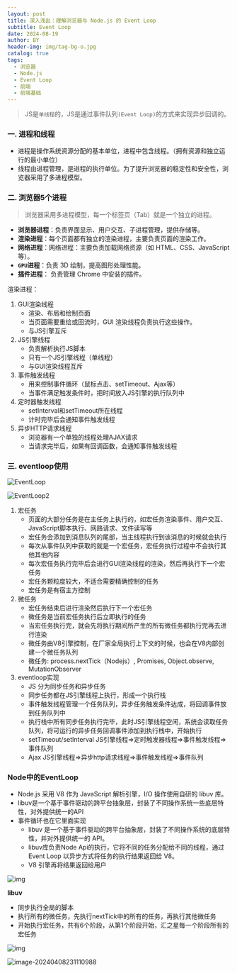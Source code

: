 ```yaml
---
layout: post
title: 深入浅出：理解浏览器与 Node.js 的 Event Loop
subtitle: Event Loop
date: 2024-08-19
author: BY
header-img: img/tag-bg-o.jpg
catalog: true
tags:
  - 浏览器
  - Node.js
  - Event Loop
  - 前端
  - 前端基础
---
```


> JS是`单线程`的，JS是通过事件队列`(Event Loop)`的方式来实现异步回调的。

### 一. 进程和线程

- 进程是操作系统资源分配的基本单位，进程中包含线程。（拥有资源和独立运行的最小单位）
- 线程由进程管理，是进程的执行单位。为了提升浏览器的稳定性和安全性，浏览器采用了多进程模型。

### 二. 浏览器5个进程

> 浏览器采用多进程模型，每一个标签页（Tab）就是一个独立的进程。

- **浏览器进程**：负责界面显示、用户交互、子进程管理，提供存储等。
- **渲染进程**：每个页面都有独立的渲染进程，主要负责页面的渲染工作。
- **网络进程**：网络进程：主要负责加载网络资源（如 HTML、CSS、JavaScript 等）。
- **`GPU`进程**：负责 3D 绘制，提高图形处理性能。
- **插件进程**： 负责管理 Chrome 中安装的插件。

渲染进程：

1. GUI渲染线程
   - 渲染、布局和绘制页面
   - 当页面需要重绘或回流时，GUI 渲染线程负责执行这些操作。
   - 与JS引擎互斥
2. JS引擎线程
   - 负责解析执行JS脚本
   - 只有一个JS引擎线程（单线程）
   - 与GUI渲染线程互斥
3. 事件触发线程
   - 用来控制事件循环（鼠标点击、setTimeout、Ajax等）
   - 当事件满足触发条件时，把时间放入JS引擎的执行队列中
4. 定时器触发线程
   - setInterval和setTimeout所在线程
   - 计时完毕后会通知事件触发线程
5. 异步HTTP请求线程
   - 浏览器有一个单独的线程处理AJAX请求
   - 当请求完毕后，如果有回调函数，会通知事件触发线程

### 三. eventloop使用

![EventLoop](https://p.ipic.vip/fpbyv1.jpg)

![EventLoop2](https://p.ipic.vip/x2i3vn.jpg)

1. 宏任务
   - 页面的大部分任务是在主任务上执行的，如宏任务渲染事件、用户交互、JavaScript脚本执行、网路请求、文件读写等
   - 宏任务会添加到消息队列的尾部，当主线程执行到该消息的时候就会执行
   - 每次从事件队列中获取的就是一个宏任务，宏任务执行过程中不会执行其他其他内容
   - 每次宏任务执行完毕后会进行GUI渲染线程的渲染，然后再执行下一个宏任务
   - 宏任务颗粒度较大，不适合需要精确控制的任务
   - 宏任务是有宿主方控制
2. 微任务
   - 宏任务结束后进行渲染然后执行下一个宏任务
   - 微任务是当前宏任务执行后立即执行的任务
   - 当宏任务执行完，就会先将执行期间所产生的所有微任务都执行完再去进行渲染
   - 微任务由V8引擎控制，在厂家全局执行上下文的时候，也会在V8内部创建一个微任务队列
   - 微任务: process.nextTick（Nodejs）, Promises, Object.observe, MutationObserver
3. eventloop实现
   - JS 分为同步任务和异步任务
   - 同步任务都在JS引擎线程上执行，形成一个执行栈
   - 事件触发线程管理一个任务队列，异步任务触发条件达成，将回调事件放到任务队列中
   - 执行栈中所有同步任务执行完毕，此时JS引擎线程空闲，系统会读取任务队列，将可运行的异步任务回调事件添加到执行栈中，开始执行
   - setTimeout/setInterval JS引擎线程=>定时触发器线程=>事件触发线程=>事件队列
   - Ajax JS引擎线程=>异步http请求线程=>事件触发线程=>事件队列

### Node中的EventLoop

- Node.js 采用 V8 作为 JavaScript 解析引擎，I/O 操作使用自研的 libuv 库。
- libuv是一个基于事件驱动的跨平台抽象层，封装了不同操作系统一些底层特性，对外提供统一的API
- 事件循环也在它里面实现
  - libuv 是一个基于事件驱动的跨平台抽象层，封装了不同操作系统的底层特性，并对外提供统一的 API。
  - libuv库负责Node Api的执行，它将不同的任务分配给不同的线程，通过 Event Loop 以异步方式将任务的执行结果返回给 V8。
  - V8 引擎再将结果返回给用户

![img](https://p.ipic.vip/rytk1w.jpg)

__libuv__

- 同步执行全局的脚本
- 执行所有的微任务，先执行nextTick中的所有的任务，再执行其他微任务
- 开始执行宏任务，共有6个阶段，从第1个阶段开始，汇之星每一个阶段所有的宏任务

![img](https://p.ipic.vip/g5wxt5.png)

![image-20240408231110988](https://p.ipic.vip/xcvrzs.png)
